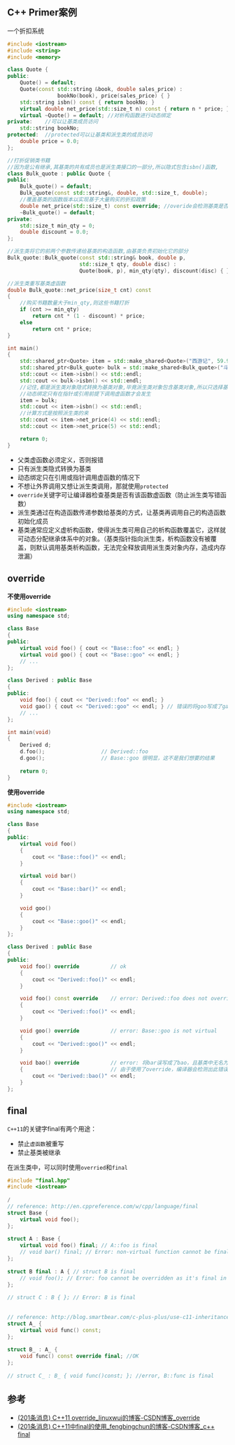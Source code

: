 ## C++ Primer案例

一个折扣系统

```c++
#include <iostream>
#include <string>
#include <memory>

class Quote {
public:
    Quote() = default;
    Quote(const std::string &book, double sales_price) :
                bookNo(book), price(sales_price) { }
    std::string isbn() const { return bookNo; }
    virtual double net_price(std::size_t n) const { return n * price; }
    virtual ~Quote() = default; //对析构函数进行动态绑定
private:    //可以让基类成员访问
    std::string bookNo;
protected:  //protected可以让基类和派生类的成员访问
    double price = 0.0;
};

//打折促销类书籍
//因为是公有继承,其基类的共有成员也是派生类接口的一部分,所以隐式包含isbn()函数,
class Bulk_quote : public Quote {
public:
    Bulk_quote() = default;
    Bulk_quote(const std::string&, double, std::size_t, double);
    //覆盖基类的函数版本以实现基于大量购买的折扣政策
    double net_price(std::size_t) const override; //overide会检测基类是否有对应虚函数,如果没有找到则报错,解决了我们写错函数但编译器不报错的问题
    ~Bulk_quote() = default;
private:
    std::size_t min_qty = 0;
    double discount = 0.0;
};

//派生类将它的前两个参数传递给基类的构造函数,由基类负责初始化它的部分
Bulk_quote::Bulk_quote(const std::string& book, double p,
                       std::size_t qty, double disc) :
                       Quote(book, p), min_qty(qty), discount(disc) { }

//派生类重写基类虚函数
double Bulk_quote::net_price(size_t cnt) const
{
    //购买书籍数量大于min_qty,则这些书籍打折
    if (cnt >= min_qty)
        return cnt * (1 - discount) * price;
    else 
        return cnt * price;
}

int main()
{
    std::shared_ptr<Quote> item = std::make_shared<Quote>("西游记", 59.9);
    std::shared_ptr<Bulk_quote> bulk = std::make_shared<Bulk_quote>("斗破苍穹", 20, 5, 0.7);
    std::cout << item->isbn() << std::endl;
    std::cout << bulk->isbn() << std::endl;
    //记住,都是派生类对象隐式转换为基类对象,毕竟派生类对象包含基类对象,所以只选择基类部分还是可以的,但是基类可没有派生类特殊的部分
    //动态绑定只有在指针或引用前提下调用虚函数才会发生
    item = bulk;
    std::cout << item->isbn() << std::endl;
    //计算方式是按照派生类的来
    std::cout << item->net_price(4) << std::endl;
    std::cout << item->net_price(5) << std::endl;

    return 0;
}
```

- 父类虚函数必须定义，否则报错
- 只有派生类隐式转换为基类
- 动态绑定只在引用或指针调用虚函数的情况下
- 不想让外界调用又想让派生类调用，那就使用`protected`
- `override`关键字可让编译器检查基类是否有该函数虚函数（防止派生类写错函数）
- 派生类通过在构造函数传递参数给基类的方式，让基类再调用自己的构造函数初始化成员
- 基类通常应定义虚析构函数，使得派生类可用自己的析构函数覆盖它，这样就可动态分配继承体系中的对象。（基类指针指向派生类，析构函数没有被覆盖，则默认调用基类析构函数，无法完全释放调用派生类对象内存，造成内存泄漏）

## override

**不使用override**

```c++
#include <iostream>
using namespace std;

class Base
{
public:
	virtual void foo() { cout << "Base::foo" << endl; }
	virtual void goo() { cout << "Base::goo" << endl; }
	// ...
};

class Derived : public Base
{
public:
	void foo() { cout << "Derived::foo" << endl; }
	void gao() { cout << "Derived::goo" << endl; } // 错误的将goo写成了gao，但编译器并不会给出提示
	// ...
};

int main(void)
{
	Derived d;
	d.foo();                  // Derived::foo
	d.goo();                  // Base::goo 很明显，这不是我们想要的结果
	
	return 0;
}

```

**使用override**

```c++
#include <iostream>
using namespace std;

class Base
{
public:
    virtual void foo()
    {
        cout << "Base::foo()" << endl;
    }

    virtual void bar()
    {
        cout << "Base::bar()" << endl;
    }

    void goo()
    {
        cout << "Base::goo()" << endl;
    }
};

class Derived : public Base
{
public:
    void foo() override          // ok
    {
        cout << "Derived::foo()" << endl;
    }

    void foo() const override    // error: Derived::foo does not override. signature mismatch.
    {
        cout << "Derived::foo()" << endl;
    }

    void goo() override          // error: Base::goo is not virtual
    {
        cout << "Derived::goo()" << endl;
    }

    void bao() override          // error: 将bar误写成了bao，且基类中无名为bao的虚函数，
    {                            // 由于使用了override，编译器会检测出此错误
        cout << "Derived::bao()" << endl;
    }
};

```

## final

`C++11`的关键字final有两个用途：

- 禁止`虚函数`被重写
- 禁止基类被继承

 在派生类中，可以同时使用`overried`和`final` 

```c++
#include "final.hpp"
#include <iostream>
 
/
// reference: http://en.cppreference.com/w/cpp/language/final
struct Base {
	virtual void foo();
};
 
struct A : Base {
	virtual void foo() final; // A::foo is final
	// void bar() final; // Error: non-virtual function cannot be final
};
 
struct B final : A { // struct B is final
	// void foo(); // Error: foo cannot be overridden as it's final in A
};
 
// struct C : B { }; // Error: B is final
 
 
// reference: http://blog.smartbear.com/c-plus-plus/use-c11-inheritance-control-keywords-to-prevent-inconsistencies-in-class-hierarchies/
struct A_ {
	virtual void func() const;
};
 
struct B_ : A_ {
	void func() const override final; //OK
};
 
// struct C_ : B_ { void func()const; }; //error, B::func is final
```



## 参考

- [(201条消息) C++11 override_linuxwuj的博客-CSDN博客_override](https://blog.csdn.net/linuxwuj/article/details/83183381?ops_request_misc=%7B%22request%5Fid%22%3A%22164744173916780269834402%22%2C%22scm%22%3A%2220140713.130102334..%22%7D&request_id=164744173916780269834402&biz_id=0&spm=1018.2226.3001.4187)
- [(201条消息) C++11中final的使用_fengbingchun的博客-CSDN博客_c++ final](https://blog.csdn.net/fengbingchun/article/details/52318564?ops_request_misc=%7B%22request%5Fid%22%3A%22164744514916780357273664%22%2C%22scm%22%3A%2220140713.130102334..%22%7D&request_id=164744514916780357273664&biz_id=0&spm=1018.2226.3001.4187)
